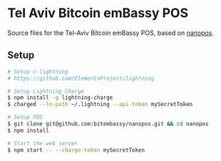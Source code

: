 # Tel Aviv Bitcoin emBassy POS

Source files for the Tel-Aviv Bitcoin emBassy POS,
based on [nanopos](https://https://github.com/ElementsProject/nanopos).

## Setup

```bash
# Setup c-lightning
# https://github.com/ElementsProject/lightning

# Setup Lightning Charge
$ npm install -g lightning-charge
$ charged --ln-path ~/.lightning --api-token mySecretToken

# Setup POS
$ git clone git@github.com:bitembassy/nanopos.git && cd nanopos
$ npm install

# Start the web server
$ npm start -- --charge-token mySecretToken
```
